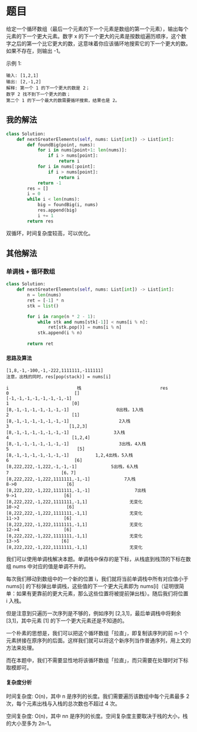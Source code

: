 # 题目

给定一个循环数组（最后一个元素的下一个元素是数组的第一个元素），输出每个元素的下一个更大元素。数字 x 的下一个更大的元素是按数组遍历顺序，这个数字之后的第一个比它更大的数，这意味着你应该循环地搜索它的下一个更大的数。如果不存在，则输出 -1。

示例 1:

```
输入: [1,2,1]
输出: [2,-1,2]
解释: 第一个 1 的下一个更大的数是 2；
数字 2 找不到下一个更大的数； 
第二个 1 的下一个最大的数需要循环搜索，结果也是 2。
```

## 我的解法

```python
class Solution:
    def nextGreaterElements(self, nums: List[int]) -> List[int]:
        def foundBig(point, nums):
            for i in nums[point+1: len(nums)]:
                if i > nums[point]:
                    return i
            for i in nums[:point]:
                if i > nums[point]:
                    return i
            return -1
        res = []
        i = 0
        while i < len(nums):
            big = foundBig(i, nums)
            res.append(big)
            i += 1
        return res
```

双循环，时间复杂度较高，可以优化。

## 其他解法

### 单调栈 + 循环数组

```python
class Solution:
    def nextGreaterElements(self, nums: List[int]) -> List[int]:
        n = len(nums)
        ret = [-1] * n
        stk = list()

        for i in range(n * 2 - 1):
            while stk and nums[stk[-1]] < nums[i % n]:
                ret[stk.pop()] = nums[i % n]
            stk.append(i % n)
        
        return ret
```

#### 思路及算法

```
[1,8,-1,-100,-1,-222,1111111,-111111]
注意，出栈的同时，res[pop(stack)] = nums[i]

i                          栈                              res 
0                         []                       [-1,-1,-1,-1,-1,-1,-1,-1]
1                        [0]                      [8,-1,-1,-1,-1,-1,-1,-1]                  0出栈，1入栈
2                        [1]                      [8,-1,-1,-1,-1,-1,-1,-1]                   2入栈
3                       [1,2,3]                   [8,-1,-1,-1,-1,-1,-1,-1]                 3入栈
4                        [1,2,4]                     [8,-1,-1,-1,-1,-1,-1,-1]                   3出栈，4入栈
5                          [5]                       [8,-1,-1,-1,-1,-1,-1,-1]          1,2,4出栈，5入栈
6                         [6]                     [8,222,222,-1,222,-1,-1,-1]             5出栈，6入栈
7                    [6，7]                        [8,222,222,-1,222,1111111,-1,-1]             7入栈
8->0                   [6]                      [8,222,222,-1,222,1111111,-1,-1]                 7出栈
9->1                  [6]                         [8,222,222,-1,222,1111111,-1,1]                无变化
10->2                  [6]                         [8,222,222,-1,222,1111111,-1,1]                无变化
11->3                 [6]                         [8,222,222,-1,222,1111111,-1,1]                无变化
12->4                 [6]                         [8,222,222,-1,222,1111111,-1,1]                无变化
13->5                [6]                         [8,222,222,-1,222,1111111,-1,1]                无变化
```

我们可以使用单调栈解决本题。单调栈中保存的是下标，从栈底到栈顶的下标在数组 nums 中对应的值是单调不升的。

每次我们移动到数组中的一个新的位置 i，我们就将当前单调栈中所有对应值小于 nums[i] 的下标弹出单调栈，这些值的下一个更大元素即为 nums[i]（证明很简单：如果有更靠前的更大元素，那么这些位置将被提前弹出栈）。随后我们将位置 i 入栈。

但是注意到只遍历一次序列是不够的，例如序列 [2,3,1]，最后单调栈中将剩余 [3,1]，其中元素 [1] 的下一个更大元素还是不知道的。

一个朴素的思想是，我们可以把这个循环数组「拉直」，即复制该序列的前 n-1 个元素拼接在原序列的后面。这样我们就可以将这个新序列当作普通序列，用上文的方法来处理。

而在本题中，我们不需要显性地将该循环数组「拉直」，而只需要在处理时对下标取模即可。

#### 复杂度分析

时间复杂度: O(n)，其中 n 是序列的长度。我们需要遍历该数组中每个元素最多 2 次，每个元素出栈与入栈的总次数也不超过 4 次。

空间复杂度: O(n)，其中 nn 是序列的长度。空间复杂度主要取决于栈的大小，栈的大小至多为 2n-1。

